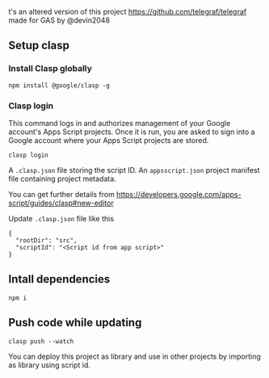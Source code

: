 t's an altered version of this project https://github.com/telegraf/telegraf made for GAS by @devin2048

## Setup clasp

### Install Clasp globally

```
npm install @google/clasp -g
```

### Clasp login

This command logs in and authorizes management of your Google account's Apps Script projects. Once it is run, you are asked to sign into a Google account where your Apps Script projects are stored.

```
clasp login
```

A `.clasp.json` file storing the script ID.
An `appsscript.json` project manifest file containing project metadata.

You can get further details from https://developers.google.com/apps-script/guides/clasp#new-editor

Update `.clasp.json` file like this

```
{
  "rootDir": "src",
  "scriptId": "<Script id from app script>"
}

```

## Intall dependencies

```
npm i
```

## Push code while updating

```
clasp push --watch
```

You can deploy this project as library and use in other projects by importing as library using script id.
